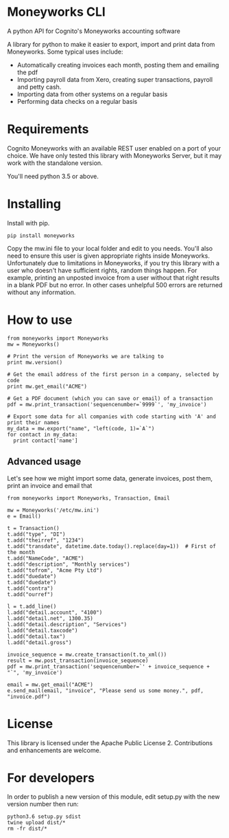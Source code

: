 # Moneyworks CLI

A python API for Cognito's Moneyworks accounting software

A library for python to make it easier to export, import and print data from Moneyworks. Some typical uses include:

* Automatically creating invoices each month, posting them and emailing the pdf
* Importing payroll data from Xero, creating super transactions, payroll and petty cash.
* Importing data from other systems on a regular basis
* Performing data checks on a regular basis

# Requirements

Cognito Moneyworks with an available REST user enabled on a port of your choice. We have only tested this library with Moneyworks Server, but it may work with the standalone version.

You'll need python 3.5 or above.

# Installing

Install with pip.

    pip install moneyworks

Copy the mw.ini file to your local folder and edit to you needs. You'll also need to ensure this user is given appropriate rights inside Moneyworks. Unfortunately due to limitations in Moneyworks, if you try this library with a user who doesn't have sufficient rights, random things happen. For example, printing an unposted invoice from a user without that right results in a blank PDF but no error. In other cases unhelpful 500 errors are returned without any information.

# How to use

    from moneyworks import Moneyworks
    mw = Moneyworks()
    
    # Print the version of Moneyworks we are talking to
    print mw.version()
    
    # Get the email address of the first person in a company, selected by code
    print mw.get_email("ACME")

    # Get a PDF document (which you can save or email) of a transaction
    pdf = mw.print_transaction('sequencenumber=`9999`', 'my_invoice')
    
    # Export some data for all companies with code starting with 'A' and print their names
    my_data = mw.export("name", "left(code, 1)=`A`")
    for contact in my_data:
      print contact['name']

## Advanced usage

Let's see how we might import some data, generate invoices, post them, print an invoice and email that

    from moneyworks import Moneyworks, Transaction, Email

    mw = Moneyworks('/etc/mw.ini')
    e = Email()

    t = Transaction()
    t.add("type", "DI")
    t.add("theirref", "1234")
    t.add("transdate", datetime.date.today().replace(day=1))  # First of the month
    t.add("NameCode", "ACME")
    t.add("description", "Monthly services")
    t.add("tofrom", "Acme Pty Ltd")
    t.add("duedate")
    t.add("duedate")
    t.add("contra")
    t.add("ourref")

    l = t.add_line()
    l.add("detail.account", "4100")
    l.add("detail.net", 1300.35)
    l.add("detail.description", "Services")
    l.add("detail.taxcode")
    l.add("detail.tax")
    l.add("detail.gross")

    invoice_sequence = mw.create_transaction(t.to_xml())
    result = mw.post_transaction(invoice_sequence)
    pdf = mw.print_transaction('sequencenumber=`' + invoice_sequence + "`", 'my_invoice')

    email = mw.get_email("ACME")
    e.send_mail(email, "invoice", "Please send us some money.", pdf, "invoice.pdf")
        
        

# License

This library is licensed under the Apache Public License 2. Contributions and enhancements are welcome.

# For developers

In order to publish a new version of this module, edit setup.py with the new version number then run:

    python3.6 setup.py sdist
    twine upload dist/*
    rm -fr dist/*